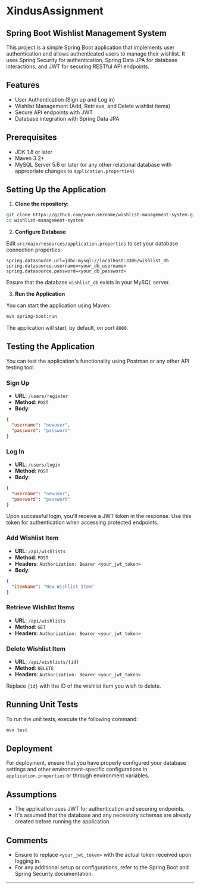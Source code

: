# XindusAssignment

## Spring Boot Wishlist Management System

This project is a simple Spring Boot application that implements user authentication and allows authenticated users to manage their wishlist. It uses Spring Security for authentication, Spring Data JPA for database interactions, and JWT for securing RESTful API endpoints.

## Features

- User Authentication (Sign up and Log in)
- Wishlist Management (Add, Retrieve, and Delete wishlist items)
- Secure API endpoints with JWT
- Database integration with Spring Data JPA

## Prerequisites

- JDK 1.8 or later
- Maven 3.2+
- MySQL Server 5.6 or later (or any other relational database with appropriate changes to `application.properties`)

## Setting Up the Application

1. **Clone the repository**:

```sh
git clone https://github.com/yourusername/wishlist-management-system.git
cd wishlist-management-system
```

2. **Configure Database**

Edit `src/main/resources/application.properties` to set your database connection properties:

```properties
spring.datasource.url=jdbc:mysql://localhost:3306/wishlist_db
spring.datasource.username=<your_db_username>
spring.datasource.password=<your_db_password>
```

Ensure that the database `wishlist_db` exists in your MySQL server.

3. **Run the Application**

You can start the application using Maven:

```sh
mvn spring-boot:run
```

The application will start, by default, on port `8080`.

## Testing the Application

You can test the application's functionality using Postman or any other API testing tool.

### Sign Up

- **URL**: `/users/register`
- **Method**: `POST`
- **Body**:

```json
{
  "username": "newuser",
  "password": "password"
}
```

### Log In

- **URL**: `/users/login`
- **Method**: `POST`
- **Body**:

```json
{
  "username": "newuser",
  "password": "password"
}
```

Upon successful login, you'll receive a JWT token in the response. Use this token for authentication when accessing protected endpoints.

### Add Wishlist Item

- **URL**: `/api/wishlists`
- **Method**: `POST`
- **Headers**: `Authorization: Bearer <your_jwt_token>`
- **Body**:

```json
{
  "itemName": "New Wishlist Item"
}
```

### Retrieve Wishlist Items

- **URL**: `/api/wishlists`
- **Method**: `GET`
- **Headers**: `Authorization: Bearer <your_jwt_token>`

### Delete Wishlist Item

- **URL**: `/api/wishlists/{id}`
- **Method**: `DELETE`
- **Headers**: `Authorization: Bearer <your_jwt_token>`

Replace `{id}` with the ID of the wishlist item you wish to delete.

## Running Unit Tests

To run the unit tests, execute the following command:

```sh
mvn test
```

## Deployment

For deployment, ensure that you have properly configured your database settings and other environment-specific configurations in `application.properties` or through environment variables.

## Assumptions

- The application uses JWT for authentication and securing endpoints.
- It's assumed that the database and any necessary schemas are already created before running the application.

## Comments

- Ensure to replace `<your_jwt_token>` with the actual token received upon logging in.
- For any additional setup or configurations, refer to the Spring Boot and Spring Security documentation.

---
